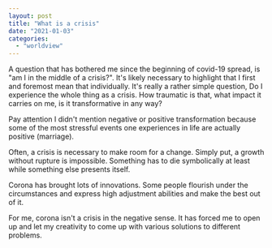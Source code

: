 ```yaml
---
layout: post
title: "What is a crisis"
date: "2021-01-03"
categories: 
  - "worldview"
---
```


A question that has bothered me since the beginning of covid-19 spread, is "am I in the middle of a crisis?". It's likely necessary to highlight that I first and foremost mean that individually. It's really a rather simple question, Do I experience the whole thing as a crisis. How traumatic is that, what impact it carries on me, is it transformative in any way?

Pay attention I didn't mention negative or positive transformation because some of the most stressful events one experiences in life are actually positive (marriage).

Often, a crisis is necessary to make room for a change. Simply put, a growth without rupture is impossible. Something has to die symbolically at least while something else presents itself.

Corona has brought lots of innovations. Some people flourish under the circumstances and express high adjustment abilities and make the best out of it.

For me, corona isn't a crisis in the negative sense. It has forced me to open up and let my creativity to come up with various solutions to different problems.
